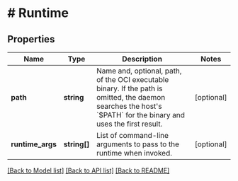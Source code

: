 # # Runtime

## Properties

Name | Type | Description | Notes
------------ | ------------- | ------------- | -------------
**path** | **string** | Name and, optional, path, of the OCI executable binary.  If the path is omitted, the daemon searches the host&#39;s &#x60;$PATH&#x60; for the binary and uses the first result. | [optional]
**runtime_args** | **string[]** | List of command-line arguments to pass to the runtime when invoked. | [optional]

[[Back to Model list]](../../README.md#models) [[Back to API list]](../../README.md#endpoints) [[Back to README]](../../README.md)
